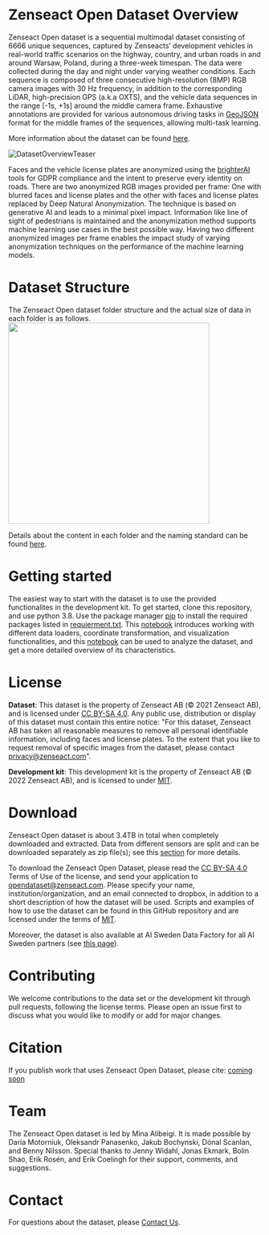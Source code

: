 # Zenseact Open Dataset Overview

Zenseact Open dataset is a sequential multimodal dataset consisting of 6666 unique sequences, captured by Zenseacts’ development vehicles in real-world traffic scenarios on the highway, country, and urban roads in and around Warsaw, Poland, during a three-week timespan. The data were collected during the day and night under varying weather conditions.
Each sequence is composed of three consecutive high-resolution (8MP) RGB camera images with 30 Hz frequency, in addition to the corresponding LiDAR, high-precision GPS (a.k.a OXTS), and the vehicle data sequences in the range [-1s, +1s] around the middle camera frame. Exhaustive annotations are provided for various autonomous driving tasks in [GeoJSON](https://geojson.org/) format for the middle frames of the sequences, allowing multi-task learning.

More information about the dataset can be found [here](https://www.ai.se/sites/default/files/content/bilder/zenseact_dataset_intro.pdf).

![DatasetOverviewTeaser](/assets/dataset_teaser.png)

Faces and the vehicle license plates are anonymized using the [brighterAI](https://brighter.ai/) tools for GDPR compliance and the intent to preserve every identity on roads. There are two anonymized RGB images provided per frame: One with blurred faces and license plates and the other with faces and license plates replaced by Deep Natural Anonymization. The technique is based on generative AI and leads to a minimal pixel impact. Information like line of sight of pedestrians is maintained and the anonymization method supports machine learning use cases in the best possible way. Having two different anonymized images per frame enables the impact study of varying anonymization techniques on the performance of the machine learning models.
 
# Dataset Structure
The Zenseact Open dataset folder structure and the actual size of data in each folder is as follows.
[<img src="/assets/dataset_structure_graphical_condense.jpeg" width="400"/>](image.png)

Details about the content in each folder and the naming standard can be found [here](/assets/dataset_structure_details.jpeg).
# Getting started
The easiest way to start with the dataset is to use the provided functionalites in the development kit.
To get started, clone this repository, and use python 3.8.
Use the package manager [pip](https://pip.pypa.io/en/stable/#) to install the required packages listed in [requierment.txt](./requirements.txt).
This [notebook](./devkit_tutorial.ipynb) introduces working with different data loaders, coordinate transformation, and visualization functionalities, and this [notebook](./dataset_analysis.ipynb) can be used to analyze the dataset, and get a more detailed overview of its characteristics.
# License
**Dataset**: This dataset is the property of Zenseact AB (© 2021 Zenseact AB), and is licensed under [CC BY-SA 4.0](https://creativecommons.org/licenses/by-sa/4.0/). Any public use, distribution or display of this dataset must contain this entire notice:
"For this dataset, Zenseact AB has taken all reasonable measures to remove all personal identifiable information, including faces and license plates. To the extent that you like to request removal of specific images from the dataset, please contact [privacy@zenseact.com](mailto:privacy@zenseact.com)".

**Development kit**: This development kit is the property of Zenseact AB (© 2022 Zenseact AB), and is licensed to under [MIT](https://opensource.org/licenses/MIT).

# Download
Zenseact Open dataset is about 3.4TB in total when completely downloaded and extracted. Data from different sensors are split and can be downloaded separately as zip file(s); see this [section](#dataset-structure) for more details.

To download the Zenseact Open Dataset, please read the [CC BY-SA 4.0](https://creativecommons.org/licenses/by-sa/4.0/) Terms of Use of the license, and send your application to [opendataset@zenseact.com](mailto:opendataset@zenseact.com). Please specify your name, institution/organization, and an email connected to dropbox, in addition to a short description of how the dataset will be used. Scripts and examples of how to use the dataset can be found in this GitHub repository and are licensed under the terms of [MIT](https://opensource.org/licenses/MIT).

Moreover, the dataset is also available at AI Sweden Data Factory for all AI Sweden partners (see [this page](https://www.ai.se/en/data-factory/datasets/data-factory-datasets/zenseact-open-dataset)).

# Contributing
We welcome contributions to the data set or the development kit through pull requests, following the license terms. Please open an issue first to discuss what you would like to modify or add for major changes.

# Citation
If you publish work that uses Zenseact Open Dataset, please cite: [coming soon]()

# Team
The Zenseact Open dataset is led by Mina Alibeigi. It is made possible by Daria Motorniuk, Oleksandr Panasenko, Jakub Bochynski, Dónal Scanlan, and Benny Nilsson. Special thanks to Jenny Widahl, Jonas Ekmark, Bolin Shao, Erik Rosén, and Erik Coelingh for their support, comments, and suggestions.

# Contact
For questions about the dataset, please [Contact Us](mailto:opendataset@zenseact.com).
